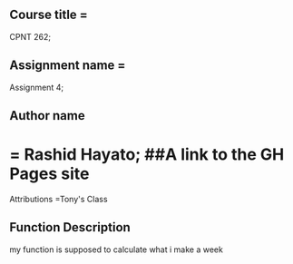 ## Course title = 
CPNT 262;
## Assignment name = 
Assignment 4;
## Author name 
= Rashid Hayato;
##A link to the GH Pages site
 = 
Attributions 
=Tony's Class
## Function Description
my function is supposed to calculate what i make a week 